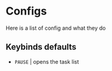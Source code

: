 
# Configs
Here is a list of config and what they do

## Keybinds defaults
- ``PAUSE`` | opens the task list
